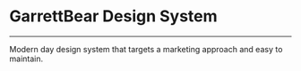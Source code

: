 # GarrettBear Design System

---

Modern day design system that targets a marketing approach and easy to maintain.

